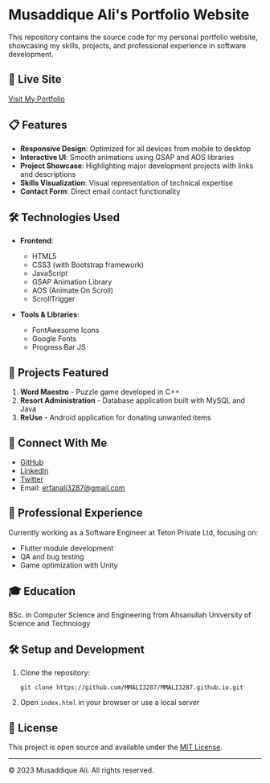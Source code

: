 # Musaddique Ali's Portfolio Website

This repository contains the source code for my personal portfolio website, showcasing my skills, projects, and professional experience in software development.

## 🚀 Live Site

[Visit My Portfolio](https://mmali3287.github.io/)

## 📋 Features

- **Responsive Design**: Optimized for all devices from mobile to desktop
- **Interactive UI**: Smooth animations using GSAP and AOS libraries
- **Project Showcase**: Highlighting major development projects with links and descriptions
- **Skills Visualization**: Visual representation of technical expertise
- **Contact Form**: Direct email contact functionality

## 🛠️ Technologies Used

- **Frontend**:

  - HTML5
  - CSS3 (with Bootstrap framework)
  - JavaScript
  - GSAP Animation Library
  - AOS (Animate On Scroll)
  - ScrollTrigger

- **Tools & Libraries**:
  - FontAwesome Icons
  - Google Fonts
  - Progress Bar JS

## 💼 Projects Featured

1. **Word Maestro** - Puzzle game developed in C++
2. **Resort Administration** - Database application built with MySQL and Java
3. **ReUse** - Android application for donating unwanted items

## 🔗 Connect With Me

- [GitHub](https://github.com/MMALI3287)
- [LinkedIn](https://www.linkedin.com/in/musaddique-ali/)
- [Twitter](https://twitter.com/MMALI3287)
- Email: erfanali3287@gmail.com

## 📌 Professional Experience

Currently working as a Software Engineer at Teton Private Ltd, focusing on:

- Flutter module development
- QA and bug testing
- Game optimization with Unity

## 🎓 Education

BSc. in Computer Science and Engineering from Ahsanullah University of Science and Technology

## 🛠️ Setup and Development

1. Clone the repository:
   ```
   git clone https://github.com/MMALI3287/MMALI3287.github.io.git
   ```
2. Open `index.html` in your browser or use a local server

## 📝 License

This project is open source and available under the [MIT License](LICENSE).

---

© 2023 Musaddique Ali. All rights reserved.
